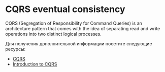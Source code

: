 # CQRS eventual consistency

CQRS (Segregation of Responsibility for Command Queries) is an architecture pattern that comes with the idea of separating read and write operations into two distinct logical processes.

Для получения дополнительной информации посетите следующие ресурсы:

- [CQRS](https://martinfowler.com/bliki/CQRS.html)
- [Introduction to CQRS](https://learn.microsoft.com/en-us/azure/architecture/patterns/cqrs)
